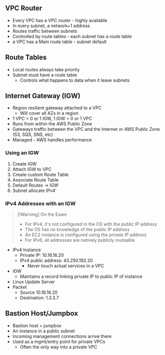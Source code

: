 
## VPC Router

- Every VPC has a VPC router - highly available
- In every subnet, a network+1 address
- Routes traffic between subnets
- Controlled by route tables - each subnet has a route table
- a VPC has a Main route table - subnet default

## Route Tables

- Local routes always take priority
- Subnet must have a route table
	- Controls what happens to data when it leave subnets

## Internet Gateway (IGW)

- Region resilient gateway attached to a VPC
	- Will cover all AZs in a region
- 1 VPC = 0 or 1 IGW, 1 IGW = 0 or 1 VPC
- Runs from within the AWS Public Zone
- Gateways traffic between the VPC and the Internet or AWS Public Zone (S3, SQS, SNS, etc)
- Managed - AWS handles performance

### Using an IGW

1. Create IGW
2. Attach IGW to VPC
3. Create custom Route Table
4. Associate Route Table
5. Default Routes -> IGW
6. Subnet allocate IPv4'

### IPv4 Addresses with an IGW

>[!Warning] On the Exam
> - For IPv4, it's not configured in the OS with the public IP address
> - The OS has no knowledge of the public IP address
> - An EC2 instance is configured using the *private* IP address
> - For IPv6, all addresses are natively publicly routeable

- IPv4 Instance
	- Private IP: 10.16.16.20
	- IPv4 public address: 43.250.192.20
		- Never touch actual services in a VPC
- IGW
	- Maintains a record linking private IP to public IP of instance
- Linux Update Server
- Packet
	- Source 10.16.16.20
	- Destination: 1.3.3.7

## Bastion Host/Jumpbox

- Bastion host = jumpbox
- An instance in a public subnet
- Incoming management connections arrive there
- Used as a mgmt/entry point for private VPCs
	- Often the only way into a private VPC